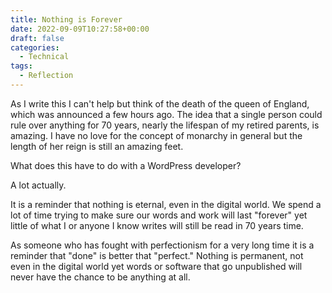 ```yaml
---
title: Nothing is Forever
date: 2022-09-09T10:27:58+00:00
draft: false
categories:
  - Technical
tags:
  - Reflection
---
```


As I write this I can't help but think of the death of the queen of England, which was announced a few hours ago. The idea that a single person could rule over anything for 70 years, nearly the lifespan of my retired parents, is amazing. I have no love for the concept of monarchy in general but the length of her reign is still an amazing feet.

What does this have to do with a WordPress developer?

A lot actually.

It is a reminder that nothing is eternal, even in the digital world. We spend a lot of time trying to make sure our words and work will last "forever" yet little of what I or anyone I know writes will still be read in 70 years time.

As someone who has fought with perfectionism for a very long time it is a reminder that "done" is better that "perfect." Nothing is permanent, not even in the digital world yet words or software that go unpublished will never have the chance to be anything at all.